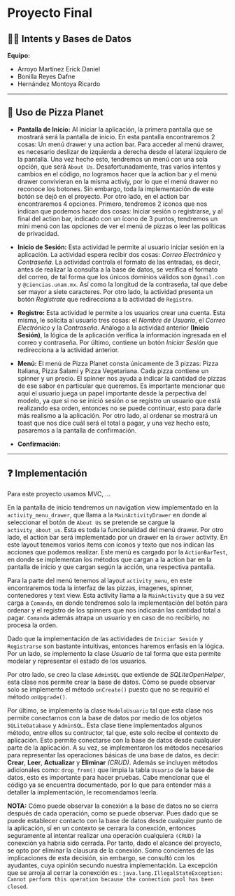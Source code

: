 # Proyecto Final

## 📱🍕 Intents y Bases de Datos

**Equipo:**

- Arroyo Martínez Erick Daniel
- Bonilla Reyes Dafne
- Hernández Montoya Ricardo

---

## 📲 Uso de Pizza Planet

- **Pantalla de Inicio:** Al iniciar la aplicación, la primera pantalla que se mostrará será la pantalla de inicio. En esta pantalla encontraremos 2 cosas: Un menú drawer y una action bar. Para acceder al menú drawer, es necesario deslizar de izquierda a derecha desde el lateral izquiero de la pantalla. Una vez hecho esto, tendremos un menú con una sola opción, que será `About Us`. Desafortunadamente, tras varios intentos y cambios en el código, no logramos hacer que la action bar y el menú drawer convivieran en la misma activiy, por lo que el menú drawer no reconoce los botones. Sin embargo, toda la implementación de este botón se dejó en el proyecto. Por otro lado, en el action bar encontraremos 4 opciones. Primero, tendremos 2 íconos que nos indican que podemos hacer dos cosas: Iniciar sesión o registrarse, y al final del action bar, indicado con un ícono de 3 puntos, tendremos un mini menú con las opciones de ver el menú de pizzas o leer las políticas de privacidad.

- **Inicio de Sesión:** Esta actividad le permite al usuario iniciar sesión en la aplicación. La actividad espera recibir dos cosas: *Correo Electrónico* y *Contraseña*. La actividad controla el formato de las entradas, es decir, antes de realizar la consulta a la base de datos, se verifica el formato del correo, de tal forma que los únicos dominios válidos son `@gmail.com` y `@ciencias.unam.mx`. Así como la longitud de la contraseña, tal que debe ser mayor a siete caracteres.
Por otro lado, la actividad presenta un botón *Registrate* que redirecciona a la actividad de `Registro`.  
  
- **Registro:** Esta actividad le permite a los usuarios crear una cuenta. Esta misma, le solicita al usuario tres cosas: el *Nombre de Usuario*, el *Correo Electrónico* y la *Contraseña*. Análogo a la actividad anterior **(Inicio Sesión)**, la lógica de la aplicación verifica la información ingresada en el correo y contraseña. Por último, contiene un botón *Iniciar Sesión* que redirecciona a la actividad anterior.
  
- **Menú:** El menú de Pizza Planet consta únicamente de 3 pizzas: Pizza Italiana, Pizza Salami y Pizza Vegetariana. Cada pizza contiene un spinner y un precio. El spinner nos ayuda a indicar la cantidad de pizzas de ese sabor en particular que queremos. Es importante mencionar que aquí el usuario juega un papel importante desde la perpectiva del modelo, ya que si no se inició sesión o se registro un usuario que está realizando esa orden, entonces no se puede continuar, esto para darle más realismo a la aplicación. Por otro lado, al ordenar se mostrará un toast que nos dice cuál será el total a pagar, y una vez hecho esto, pasaremos a la pantalla de confirmación. 
  
- **Confirmación:**

---

## ❓ Implementación

Para este proyecto usamos MVC, ...

En la pantalla de inicio tendremos un navigation view implementado en la `activity_menu_drawer`, que llama a la `MainActivityDrawer` en donde al seleccionar el botón de `About Us` se pretende se cargue la `activity_about_us`. Esta es toda la funcionalidad del menú drawer. Por otro lado, el action bar será implementado por un drawer en la `drawer` activity. En este layout tenemos varios items con íconos y texto que nos indican las acciones que podemos realizar. Este menú es cargado por la `ActionBarTest`, en donde se implementan los métodos que cargan a la action bar en la pantalla de inicio y que cargan según la acción, una respectiva pantalla.

Para la parte del menú tenemos al layout `activity_menu`, en este encontraremos toda la interfaz de las pizzas, imagenes, spinner, contenedores y text view. Esta activity llama a la `MainActivity` que a su vez carga a `Comanda`, en donde tendremos solo la implementación del botón para ordenar y el registro de los spinners que nos indicarán las cantidad total a pagar. `Comanda` además atrapa un usuario y en caso de no recibirlo, no procesa la orden.

Dado que la implementación de las actividades de `Iniciar Sesión` y `Registrarse` son bastante intuitivas, entonces haremos enfasis en la lógica. Por un lado, se implemento la clase *Usuario* de tal forma que esta permite modelar y representar el estado de los usuarios. 

Por otro lado, se creo la clase `AdminSQL` que extiende de *SQLiteOpenHelper*, esta clase nos permite crear la base de datos. Cómo se puede observar solo se implemento el método `onCreate()` puesto que no se requirió el método `onUpgrade()`.

Por último, se implemento la clase `ModeloUsuario` tal que esta clase nos permite conectarnos con la base de datos por medio de los objetos `SQLiteDatabase` y `AdminSQL`. Esta clase tiene implementados algunos método, entre ellos su contructor, tal que, este solo recibe el contexto de aplicación. Esto permite conectarse con la base de datos desde cualquier parte de la aplicación. A su vez, se implementaron los métodos necesarios para representar las operaciones básicas de una base de datos, es decir: **Crear**, **Leer**, **Actualizar** y **Eliminar** *(CRUD)*. Además se incluyen métodos adicionales como: `drop_from()` que limpia la tabla `Usuario` de la base de datos, esto es importante para hacer pruebas. Cabe mencionar que el código ya se encuentra documentado, por lo que para entender más a detaller la implementación, le recomendamos leerla.

**NOTA:** Cómo puede observar la conexión a la base de datos no se cierra después de cada operación, como se puede observar. Pues dado que
se puede establecer contacto con la base de datos desde cualquier punto de la aplicación, sí en un contexto se cerrara la conexción, entonces seguramente al intentar realizar una operación cualquiera `(CRUD)` la conexción ya habría sido cerrada. Por tanto, dado el alcance del proyecto, se opto por eliminar la clausura de la conexión. Somo concientes de las implicaciones de esta decisión, sin embargo, se consultó con los ayudantes, cuya opinión secundo nuestra implementación. La excepción que se arroja al cerrar la conexción es : 
`java.lang.IllegalStateException: Cannot perform this operation because the connection pool has been closed`.
